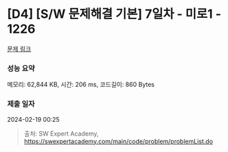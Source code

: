 # [D4] [S/W 문제해결 기본] 7일차 - 미로1 - 1226 

[문제 링크](https://swexpertacademy.com/main/code/problem/problemDetail.do?contestProbId=AV14vXUqAGMCFAYD) 

### 성능 요약

메모리: 62,844 KB, 시간: 206 ms, 코드길이: 860 Bytes

### 제출 일자

2024-02-19 00:25



> 출처: SW Expert Academy, https://swexpertacademy.com/main/code/problem/problemList.do